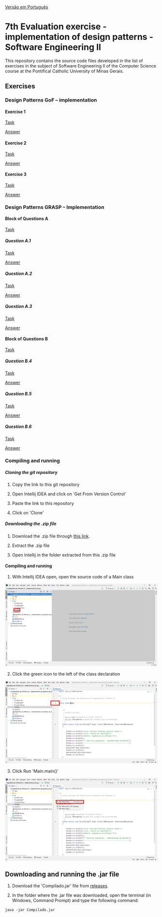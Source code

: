 [Versão em Português](README.md)

# 7th Evaluation exercise - implementation of design patterns - Software Engineering II

This repository contains the source code files developed in the list of exercises in the subject of Software Engineering II of the Computer Science course at the Pontifical Catholic University of Minas Gerais.

## Exercises

### Design Patterns GoF – implementation

#### Exercise 1

[Task](src/padroesGoF/exercicioUm/Enunciado.EN.md)

[Answer](src/padroesGoF/exercicioUm)

#### Exercise 2

[Task](src/padroesGoF/exercicioDois/Enunciado.EN.md)

[Answer](src/padroesGoF/exercicioDois/Resposta.EN.md)

#### Exercise 3

[Task](src/padroesGoF/exercicioTres/Enunciado.EN.md)

[Answer](src/padroesGoF/exercicioTres)

### Design Patterns GRASP – Implementation

#### Block of Questions A

[Task](src/padroesGrasp/a/Enunciado.EN.md)

##### Question A.1

[Task](src/padroesGrasp/a/questaoUm/Enunciado.EN.md)

[Answer](src/padroesGrasp/a/questaoUm)

##### Question A.2

[Task](src/padroesGrasp/a/questaoDois/Enunciado.EN.md)

[Answer](src/padroesGrasp/a/questaoDois)

##### Question A.3

[Task](src/padroesGrasp/a/questaoTres/Enunciado.EN.md)

[Answer](src/padroesGrasp/a/questaoTres)

#### Block of Questions B

[Task](src/padroesGrasp/b/Enunciado.EN.md)

##### Question B.4

[Task](src/padroesGrasp/b/questaoQuatro/Enunciado.EN.md)

[Answer](src/padroesGrasp/b/questaoQuatro)

##### Question B.5

[Task](src/padroesGrasp/b/questaoCinco/Enunciado.EN.md)

[Answer](src/padroesGrasp/b/questaoCinco)

##### Question B.6

[Task](src/padroesGrasp/b/questaoSeis/Enunciado.EN.md)

[Answer](src/padroesGrasp/b/questaoSeis)

### Compiling and running

##### Cloning the git repository

1. Copy the link to this git repository

2. Open Intellij IDEA and click on 'Get From Version Control'

3. Paste the link to this repository

4. Click on 'Clone'

##### Downloading the .zip file

1. Download the .zip file through [this link](https://github.com/Henriquemcc/Engenharia_de_Software_II_-_Implementacao_de_padroes_de_projeto/archive/main.zip).

2. Extract the .zip file

3. Open Intellij in the folder extracted from this .zip file

#### Compiling and running

1. With Intellij IDEA open, open the source code of a Main class

![](icones/1.png)

2. Click the green icon to the left of the class declaration

![](icones/2.png)

3. Click Run 'Main.main()'

![](icones/3.png)

## Downloading and running the .jar file

1. Download the 'Compilado.jar' file from [releases](https://github.com/Henriquemcc/Engenharia_de_Software_II_-_Implementacao_de_padroes_de_projeto/releases).

2. In the folder where the .jar file was downloaded, open the terminal (in Windows, Command Prompt) and type the following command:

```
java -jar Compilado.jar
```